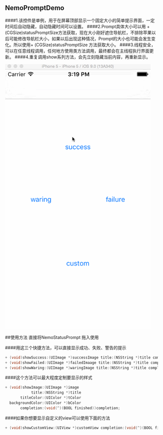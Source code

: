 ## NemoPromptDemo
####1.该控件是单例，用于在屏幕顶部显示一个固定大小的简单提示界面，一定时间后自动隐藏，自动隐藏时间可以设置。
####2.Prompt具体大小可以用 + (CGSize)statusPromptSize方法获取，现在大小刚好遮住导航栏，不排除苹果以后可能修改导航栏大小，如果以后出现这种情况，Prompt的大小也可能会发生变化。所以使用+ (CGSize)statusPromptSize 方法获取大小。
####3.线程安全，可以在任意线程调用，任何地方使用类方法调用，最终都会在主线程执行界面更新。
####4.重复调用show系列方法，会先立刻隐藏当前内容，再重新显示。


![NemoStatusPrompt](https://raw.githubusercontent.com/NemoAir/IMAGES/master/NemoStatusPrompt.gif)

##使用方法 直接将NemoStatusPrompt 拖入使用

####用这三个快捷方法，可以直接显示成功、失败、警告的提示
```Objective-C
+ (void)showSuccess:(UIImage *)successImage title:(NSString *)title completion:(void(^)(BOOL finished))completion;
+ (void)showFailed:(UIImage *)failedImaage title:(NSString *)title completion:(void(^)(BOOL finished))completion;
+ (void)showWaring:(UIImage *)waringImage title:(NSString *)title completion:(void(^)(BOOL finished))completion;
```

####这个方法可以最大程度定制要显示的样式
```Objective-C
+ (void)showImage:(UIImage *)image
            title:(NSString *)title
       titleColor:(UIColor *)tColor
  backgroundColor:(UIColor *)bColor
       completion:(void(^)(BOOL finished))completion;
 ```

####如果你想要显示自定义的view可以使用下面的方法
```Objective-C
+ (void)showCustomView:(UIView *)customView completion:(void(^)(BOOL finished))completion;
```
